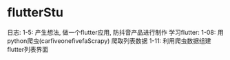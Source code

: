 # flutterStu

日志:
1-5: 产生想法, 做一个flutter应用, 防抖音产品进行制作
学习flutter:
1-08:
	用python爬虫(carfiveonefivefaScrapy) 爬取列表数据
1-11:
	利用爬虫数据组建flutter列表界面